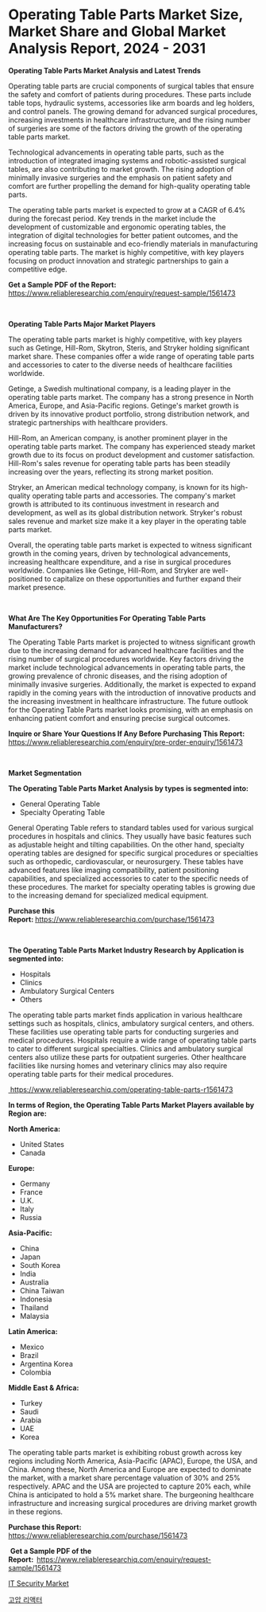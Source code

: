 <p><h1>Operating Table Parts Market Size, Market Share and Global Market Analysis Report, 2024 - 2031</h1></p><p><strong>Operating Table Parts Market Analysis and Latest Trends</strong></p>
<p><p>Operating table parts are crucial components of surgical tables that ensure the safety and comfort of patients during procedures. These parts include table tops, hydraulic systems, accessories like arm boards and leg holders, and control panels. The growing demand for advanced surgical procedures, increasing investments in healthcare infrastructure, and the rising number of surgeries are some of the factors driving the growth of the operating table parts market.</p><p>Technological advancements in operating table parts, such as the introduction of integrated imaging systems and robotic-assisted surgical tables, are also contributing to market growth. The rising adoption of minimally invasive surgeries and the emphasis on patient safety and comfort are further propelling the demand for high-quality operating table parts.</p><p>The operating table parts market is expected to grow at a CAGR of 6.4% during the forecast period. Key trends in the market include the development of customizable and ergonomic operating tables, the integration of digital technologies for better patient outcomes, and the increasing focus on sustainable and eco-friendly materials in manufacturing operating table parts. The market is highly competitive, with key players focusing on product innovation and strategic partnerships to gain a competitive edge.</p></p>
<p><strong>Get a Sample PDF of the Report:&nbsp;</strong> <a href="https://www.reliableresearchiq.com/enquiry/request-sample/1561473">https://www.reliableresearchiq.com/enquiry/request-sample/1561473</a></p>
<p>&nbsp;</p>
<p><strong>Operating Table Parts Major Market Players</strong></p>
<p><p>The operating table parts market is highly competitive, with key players such as Getinge, Hill-Rom, Skytron, Steris, and Stryker holding significant market share. These companies offer a wide range of operating table parts and accessories to cater to the diverse needs of healthcare facilities worldwide.</p><p>Getinge, a Swedish multinational company, is a leading player in the operating table parts market. The company has a strong presence in North America, Europe, and Asia-Pacific regions. Getinge's market growth is driven by its innovative product portfolio, strong distribution network, and strategic partnerships with healthcare providers.</p><p>Hill-Rom, an American company, is another prominent player in the operating table parts market. The company has experienced steady market growth due to its focus on product development and customer satisfaction. Hill-Rom's sales revenue for operating table parts has been steadily increasing over the years, reflecting its strong market position.</p><p>Stryker, an American medical technology company, is known for its high-quality operating table parts and accessories. The company's market growth is attributed to its continuous investment in research and development, as well as its global distribution network. Stryker's robust sales revenue and market size make it a key player in the operating table parts market.</p><p>Overall, the operating table parts market is expected to witness significant growth in the coming years, driven by technological advancements, increasing healthcare expenditure, and a rise in surgical procedures worldwide. Companies like Getinge, Hill-Rom, and Stryker are well-positioned to capitalize on these opportunities and further expand their market presence.</p></p>
<p>&nbsp;</p>
<p><strong>What Are The Key Opportunities For Operating Table Parts Manufacturers?</strong></p>
<p><p>The Operating Table Parts market is projected to witness significant growth due to the increasing demand for advanced healthcare facilities and the rising number of surgical procedures worldwide. Key factors driving the market include technological advancements in operating table parts, the growing prevalence of chronic diseases, and the rising adoption of minimally invasive surgeries. Additionally, the market is expected to expand rapidly in the coming years with the introduction of innovative products and the increasing investment in healthcare infrastructure. The future outlook for the Operating Table Parts market looks promising, with an emphasis on enhancing patient comfort and ensuring precise surgical outcomes.</p></p>
<p><strong>Inquire or Share Your Questions If Any Before Purchasing This Report:</strong> <a href="https://www.reliableresearchiq.com/enquiry/pre-order-enquiry/1561473">https://www.reliableresearchiq.com/enquiry/pre-order-enquiry/1561473</a></p>
<p>&nbsp;</p>
<p><strong>Market Segmentation</strong></p>
<p><strong>The Operating Table Parts Market Analysis by types is segmented into:</strong></p>
<p><ul><li>General Operating Table</li><li>Specialty Operating Table</li></ul></p>
<p><p>General Operating Table refers to standard tables used for various surgical procedures in hospitals and clinics. They usually have basic features such as adjustable height and tilting capabilities. On the other hand, specialty operating tables are designed for specific surgical procedures or specialties such as orthopedic, cardiovascular, or neurosurgery. These tables have advanced features like imaging compatibility, patient positioning capabilities, and specialized accessories to cater to the specific needs of these procedures. The market for specialty operating tables is growing due to the increasing demand for specialized medical equipment.</p></p>
<p><strong>Purchase this Report:&nbsp;</strong><a href="https://www.reliableresearchiq.com/purchase/1561473">https://www.reliableresearchiq.com/purchase/1561473</a></p>
<p>&nbsp;</p>
<p><strong>The Operating Table Parts Market Industry Research by Application is segmented into:</strong></p>
<p><ul><li>Hospitals</li><li>Clinics</li><li>Ambulatory Surgical Centers</li><li>Others</li></ul></p>
<p><p>The operating table parts market finds application in various healthcare settings such as hospitals, clinics, ambulatory surgical centers, and others. These facilities use operating table parts for conducting surgeries and medical procedures. Hospitals require a wide range of operating table parts to cater to different surgical specialties. Clinics and ambulatory surgical centers also utilize these parts for outpatient surgeries. Other healthcare facilities like nursing homes and veterinary clinics may also require operating table parts for their medical procedures.</p></p>
<p><a href="https://www.reliableresearchiq.com/operating-table-parts-r1561473">&nbsp;https://www.reliableresearchiq.com/operating-table-parts-r1561473</a></p>
<p><strong>In terms of Region, the Operating Table Parts Market Players available by Region are:</strong></p>
<p>
    <p> <strong> North America: </strong>
        <ul>
            <li>United States</li>
            <li>Canada</li>
        </ul>
        </p> 
    <p> <strong> Europe: </strong>
        <ul>
            <li>Germany</li>
            <li>France</li>
            <li>U.K.</li>
            <li>Italy</li>
            <li>Russia</li>
        </ul>
        </p> 
    <p> <strong> Asia-Pacific: </strong>
        <ul>
            <li>China</li>
            <li>Japan</li>
            <li>South Korea</li>
            <li>India</li>
            <li>Australia</li>
            <li>China Taiwan</li>
            <li>Indonesia</li>
            <li>Thailand</li>
            <li>Malaysia</li>
        </ul>
        </p> 
    <p> <strong> Latin America: </strong>
        <ul>
            <li>Mexico</li>
            <li>Brazil</li>
            <li>Argentina Korea</li>
            <li>Colombia</li>
        </ul>
        </p> 
    <p> <strong> Middle East & Africa: </strong>
        <ul>
            <li>Turkey</li>
            <li>Saudi</li>
            <li>Arabia</li>
            <li>UAE</li>
            <li>Korea</li>
        </ul>
    </p>
    </p>
<p><p>The operating table parts market is exhibiting robust growth across key regions including North America, Asia-Pacific (APAC), Europe, the USA, and China. Among these, North America and Europe are expected to dominate the market, with a market share percentage valuation of 30% and 25% respectively. APAC and the USA are projected to capture 20% each, while China is anticipated to hold a 5% market share. The burgeoning healthcare infrastructure and increasing surgical procedures are driving market growth in these regions.</p></p>
<p><strong>Purchase this Report: </strong><a href="https://www.reliableresearchiq.com/purchase/1561473">https://www.reliableresearchiq.com/purchase/1561473</a></p>
<p>&nbsp;<strong>Get a Sample PDF of the Report:&nbsp;&nbsp;</strong><a href="https://www.reliableresearchiq.com/enquiry/request-sample/1561473">https://www.reliableresearchiq.com/enquiry/request-sample/1561473</a></p>
<p><strong></strong></p>
<p><p><a href="https://issuu.com/reportprime-2/docs/it-security-market-size-2030.pptx">IT Security Market</a></p><p><a href="https://github.com/vdhdwjyp90142/Market-Research-Report-List-3/blob/main/776445974560.md">고압 리액터</a></p></p>